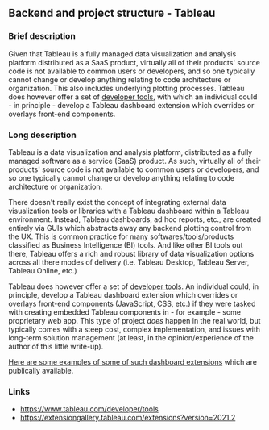 
## Backend and project structure - Tableau
### Brief description

Given that Tableau is a fully managed data visualization and analysis platform distributed as a SaaS product, virtually all of their products' source code is not available to common users or developers, and so one typically cannot change or develop anything relating to code architecture or organization. This also includes underlying plotting processes. Tableau does however offer a set of [developer tools](https://www.tableau.com/developer/tools), with which an individual could - in principle - develop a Tableau dashboard extension which overrides or overlays front-end components.

### Long description

Tableau is a data visualization and analysis platform, distributed as a fully managed software as a service (SaaS) product. As such, virtually all of their products' source code is not available to common users or developers, and so one typically cannot change or develop anything relating to code architecture or organization. 

There doesn't really exist the concept of integrating external data visualization tools or libraries with a Tableau dashboard within a Tableau environment. Instead, Tableau dashboards, ad hoc reports, etc., are created entirely via GUIs which abstracts away any backend plotting control from the UX. This is common practice for many softwares/tools/products classified as Business Intelligence (BI) tools. And like other BI tools out there, Tableau offers a rich and robust library of data visualization options across all there modes of delivery (i.e. Tableau Desktop, Tableau Server, Tableau Online, etc.)

Tableau does however offer a set of [developer tools](https://www.tableau.com/developer/tools). An individual could, in principle, develop a Tableau dashboard extension which overrides or overlays front-end components (JavaScript, CSS, etc.) if they were tasked with creating embedded Tableau components in - for example - some proprietary web app. This type of project _does_ happen in the real world, but typically comes with a steep cost, complex implementation, and issues with long-term solution management (at least, in the opinion/experience of the author of this little write-up).

[Here are some examples of some of such dashboard extensions](https://extensiongallery.tableau.com/extensions?version=2021.2) which are publically available.

### Links
* https://www.tableau.com/developer/tools
* https://extensiongallery.tableau.com/extensions?version=2021.2
